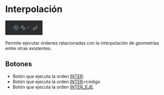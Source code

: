 # Interpolación

![Barra de herramientas Interpolaci&#xF3;n](../../../.gitbook/assets/interpolacion.png)

Permite ejecutar órdenes relacionadas con la interpolación de geometrías entre otras existentes.

## Botones

* Botón que ejecuta la orden [INTER](../ventana-de-dibujo/ordenes/i/inter.md).
* Botón que ejecuta la orden [INTER](../ventana-de-dibujo/ordenes/i/inter.md)=código
* Botón que ejecuta la orden [INTER\_EJE](../ventana-de-dibujo/ordenes/i/inter-eje.md).



